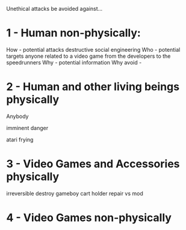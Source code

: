 Unethical attacks be avoided against...

# 1 - Human non-physically:
How - potential attacks destructive social engineering
Who - potential targets anyone related to a video game from the developers to the speedrunners
Why - potential information
Why avoid -

# 2 - Human and other living beings physically

Anybody

imminent danger

atari frying

# 3 - Video Games and Accessories physically

irreversible destroy
gameboy cart holder
repair vs mod

# 4 - Video Games non-physically
